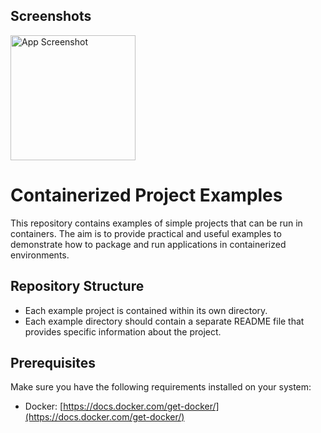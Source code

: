 <p align="center">
  <h2>Screenshots</h2>
  <img src="https://logosmarcas.net/wp-content/uploads/2021/03/Docker-Logo.png" alt="App Screenshot" width="200" />
</p>

# Containerized Project Examples

This repository contains examples of simple projects that can be run in containers. The aim is to provide practical and useful examples to demonstrate how to package and run applications in containerized environments.

## Repository Structure

- Each example project is contained within its own directory.
- Each example directory should contain a separate README file that provides specific information about the project.

## Prerequisites

Make sure you have the following requirements installed on your system:

- Docker: [https://docs.docker.com/get-docker/](https://docs.docker.com/get-docker/)
